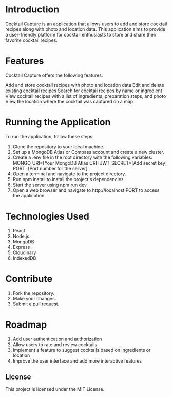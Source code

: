 <h1>Introduction</h1>

Cocktail Capture is an application that allows users to add and store cocktail recipes along with photo and location data. This application aims to provide a user-friendly platform for cocktail enthusiasts to store and share their favorite cocktail recipes.

<h1>Features</h1>

Cocktail Capture offers the following features:

Add and store cocktail recipes with photo and location data
Edit and delete existing cocktail recipes
Search for cocktail recipes by name or ingredient
View cocktail recipes with a list of ingredients, preparation steps, and photo
View the location where the cocktail was captured on a map

<h1>Running the Application</h1>

To run the application, follow these steps:

1. Clone the repository to your local machine.
2. Set up a MongoDB Atlas or Compass account and create a new cluster.
3. Create a .env file in the root directory with the following variables:
MONGO_URI=[Your MongoDB Atlas URI]
JWT_SECRET=[Add secret key]
PORT=[Port number for the server]
4. Open a terminal and navigate to the project directory.
5. Run npm install to install the project's dependencies.
6. Start the server using npm run dev.
7. Open a web browser and navigate to http://localhost:PORT to access the application.

<h1>Technologies Used</h1>

<ol>
<li>React</li>
<li>Node.js</li>
<li>MongoDB</li>
<li>Express</li>
<li>Cloudinary</li>
<li>IndexedDB</li>
</ol>
<h1>Contribute</h1>
<ol>
<li>Fork the repository.</li>
<li>Make your changes.</li>
<li>Submit a pull request.</li>
</ol>

<h1>Roadmap</h1>

<ol>
<li>Add user authentication and authorization</li>
<li>Allow users to rate and review cocktails</li>
<li>Implement a feature to suggest cocktails based on ingredients or location</li>
<li>Improve the user interface and add more interactive features</li>
</ol>

<h2>License</h2>

This project is licensed under the MIT License.
